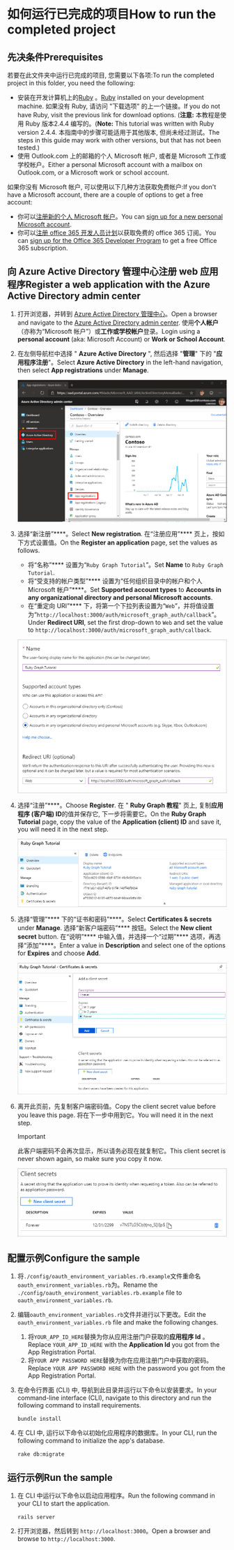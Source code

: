 # <a name="how-to-run-the-completed-project"></a><span data-ttu-id="8a4c4-101">如何运行已完成的项目</span><span class="sxs-lookup"><span data-stu-id="8a4c4-101">How to run the completed project</span></span>

## <a name="prerequisites"></a><span data-ttu-id="8a4c4-102">先决条件</span><span class="sxs-lookup"><span data-stu-id="8a4c4-102">Prerequisites</span></span>

<span data-ttu-id="8a4c4-103">若要在此文件夹中运行已完成的项目, 您需要以下各项:</span><span class="sxs-lookup"><span data-stu-id="8a4c4-103">To run the completed project in this folder, you need the following:</span></span>

- <span data-ttu-id="8a4c4-104">安装在开发计算机上的[Ruby](https://www.ruby-lang.org/en/downloads/) 。</span><span class="sxs-lookup"><span data-stu-id="8a4c4-104">[Ruby](https://www.ruby-lang.org/en/downloads/) installed on your development machine.</span></span> <span data-ttu-id="8a4c4-105">如果没有 Ruby, 请访问 "下载选项" 的上一个链接。</span><span class="sxs-lookup"><span data-stu-id="8a4c4-105">If you do not have Ruby, visit the previous link for download options.</span></span> <span data-ttu-id="8a4c4-106">(**注意:** 本教程是使用 Ruby 版本2.4.4 编写的。</span><span class="sxs-lookup"><span data-stu-id="8a4c4-106">(**Note:** This tutorial was written with Ruby version 2.4.4.</span></span> <span data-ttu-id="8a4c4-107">本指南中的步骤可能适用于其他版本, 但尚未经过测试。</span><span class="sxs-lookup"><span data-stu-id="8a4c4-107">The steps in this guide may work with other versions, but that has not been tested.)</span></span>
- <span data-ttu-id="8a4c4-108">使用 Outlook.com 上的邮箱的个人 Microsoft 帐户, 或者是 Microsoft 工作或学校帐户。</span><span class="sxs-lookup"><span data-stu-id="8a4c4-108">Either a personal Microsoft account with a mailbox on Outlook.com, or a Microsoft work or school account.</span></span>

<span data-ttu-id="8a4c4-109">如果你没有 Microsoft 帐户, 可以使用以下几种方法获取免费帐户:</span><span class="sxs-lookup"><span data-stu-id="8a4c4-109">If you don't have a Microsoft account, there are a couple of options to get a free account:</span></span>

- <span data-ttu-id="8a4c4-110">你可以[注册新的个人 Microsoft 帐户](https://signup.live.com/signup?wa=wsignin1.0&rpsnv=12&ct=1454618383&rver=6.4.6456.0&wp=MBI_SSL_SHARED&wreply=https://mail.live.com/default.aspx&id=64855&cbcxt=mai&bk=1454618383&uiflavor=web&uaid=b213a65b4fdc484382b6622b3ecaa547&mkt=E-US&lc=1033&lic=1)。</span><span class="sxs-lookup"><span data-stu-id="8a4c4-110">You can [sign up for a new personal Microsoft account](https://signup.live.com/signup?wa=wsignin1.0&rpsnv=12&ct=1454618383&rver=6.4.6456.0&wp=MBI_SSL_SHARED&wreply=https://mail.live.com/default.aspx&id=64855&cbcxt=mai&bk=1454618383&uiflavor=web&uaid=b213a65b4fdc484382b6622b3ecaa547&mkt=E-US&lc=1033&lic=1).</span></span>
- <span data-ttu-id="8a4c4-111">你可以[注册 office 365 开发人员计划](https://developer.microsoft.com/office/dev-program)以获取免费的 office 365 订阅。</span><span class="sxs-lookup"><span data-stu-id="8a4c4-111">You can [sign up for the Office 365 Developer Program](https://developer.microsoft.com/office/dev-program) to get a free Office 365 subscription.</span></span>

## <a name="register-a-web-application-with-the-azure-active-directory-admin-center"></a><span data-ttu-id="8a4c4-112">向 Azure Active Directory 管理中心注册 web 应用程序</span><span class="sxs-lookup"><span data-stu-id="8a4c4-112">Register a web application with the Azure Active Directory admin center</span></span>

1. <span data-ttu-id="8a4c4-113">打开浏览器，并转到 [Azure Active Directory 管理中心](https://aad.portal.azure.com)。</span><span class="sxs-lookup"><span data-stu-id="8a4c4-113">Open a browser and navigate to the [Azure Active Directory admin center](https://aad.portal.azure.com).</span></span> <span data-ttu-id="8a4c4-114">使用**个人帐户**（亦称为“Microsoft 帐户”）或**工作或学校帐户**登录。</span><span class="sxs-lookup"><span data-stu-id="8a4c4-114">Login using a **personal account** (aka: Microsoft Account) or **Work or School Account**.</span></span>

1. <span data-ttu-id="8a4c4-115">在左侧导航栏中选择 " **Azure Active Directory** ", 然后选择 "**管理**" 下的 "**应用程序注册**"。</span><span class="sxs-lookup"><span data-stu-id="8a4c4-115">Select **Azure Active Directory** in the left-hand navigation, then select **App registrations** under **Manage**.</span></span>

    ![<span data-ttu-id="8a4c4-116">应用注册的屏幕截图</span><span class="sxs-lookup"><span data-stu-id="8a4c4-116">A screenshot of the App registrations</span></span> ](/tutorial/images/aad-portal-app-registrations.png)

1. <span data-ttu-id="8a4c4-117">选择“新注册”\*\*\*\*。</span><span class="sxs-lookup"><span data-stu-id="8a4c4-117">Select **New registration**.</span></span> <span data-ttu-id="8a4c4-118">在“注册应用”\*\*\*\* 页上，按如下方式设置值。</span><span class="sxs-lookup"><span data-stu-id="8a4c4-118">On the **Register an application** page, set the values as follows.</span></span>

    - <span data-ttu-id="8a4c4-119">将“名称”\*\*\*\* 设置为“`Ruby Graph Tutorial`”。</span><span class="sxs-lookup"><span data-stu-id="8a4c4-119">Set **Name** to `Ruby Graph Tutorial`.</span></span>
    - <span data-ttu-id="8a4c4-120">将“受支持的帐户类型”\*\*\*\* 设置为“任何组织目录中的帐户和个人 Microsoft 帐户”\*\*\*\*。</span><span class="sxs-lookup"><span data-stu-id="8a4c4-120">Set **Supported account types** to **Accounts in any organizational directory and personal Microsoft accounts**.</span></span>
    - <span data-ttu-id="8a4c4-121">在“重定向 URI”\*\*\*\* 下，将第一个下拉列表设置为“`Web`”，并将值设置为“`http://localhost:3000/auth/microsoft_graph_auth/callback`”。</span><span class="sxs-lookup"><span data-stu-id="8a4c4-121">Under **Redirect URI**, set the first drop-down to `Web` and set the value to `http://localhost:3000/auth/microsoft_graph_auth/callback`.</span></span>

    !["注册应用程序" 页的屏幕截图](/tutorial/images/aad-register-an-app.png)

1. <span data-ttu-id="8a4c4-123">选择“注册”\*\*\*\*。</span><span class="sxs-lookup"><span data-stu-id="8a4c4-123">Choose **Register**.</span></span> <span data-ttu-id="8a4c4-124">在 " **Ruby Graph 教程**" 页上, 复制**应用程序 (客户端) ID**的值并保存它, 下一步将需要它。</span><span class="sxs-lookup"><span data-stu-id="8a4c4-124">On the **Ruby Graph Tutorial** page, copy the value of the **Application (client) ID** and save it, you will need it in the next step.</span></span>

    ![新应用注册的应用程序 ID 的屏幕截图](/tutorial/images/aad-application-id.png)

1. <span data-ttu-id="8a4c4-126">选择“管理”\*\*\*\* 下的“证书和密码”\*\*\*\*。</span><span class="sxs-lookup"><span data-stu-id="8a4c4-126">Select **Certificates & secrets** under **Manage**.</span></span> <span data-ttu-id="8a4c4-127">选择“新客户端密码”\*\*\*\* 按钮。</span><span class="sxs-lookup"><span data-stu-id="8a4c4-127">Select the **New client secret** button.</span></span> <span data-ttu-id="8a4c4-128">在“说明”\*\*\*\* 中输入值，并选择一个“过期”\*\*\*\* 选项，再选择“添加”\*\*\*\*。</span><span class="sxs-lookup"><span data-stu-id="8a4c4-128">Enter a value in **Description** and select one of the options for **Expires** and choose **Add**.</span></span>

    !["添加客户端密码" 对话框的屏幕截图](/tutorial/images/aad-new-client-secret.png)

1. <span data-ttu-id="8a4c4-130">离开此页前，先复制客户端密码值。</span><span class="sxs-lookup"><span data-stu-id="8a4c4-130">Copy the client secret value before you leave this page.</span></span> <span data-ttu-id="8a4c4-131">将在下一步中用到它。</span><span class="sxs-lookup"><span data-stu-id="8a4c4-131">You will need it in the next step.</span></span>

    > [!IMPORTANT]
    > <span data-ttu-id="8a4c4-132">此客户端密码不会再次显示，所以请务必现在就复制它。</span><span class="sxs-lookup"><span data-stu-id="8a4c4-132">This client secret is never shown again, so make sure you copy it now.</span></span>

    ![新添加的客户端密码的屏幕截图](/tutorial/images/aad-copy-client-secret.png)

## <a name="configure-the-sample"></a><span data-ttu-id="8a4c4-134">配置示例</span><span class="sxs-lookup"><span data-stu-id="8a4c4-134">Configure the sample</span></span>

1. <span data-ttu-id="8a4c4-135">将`./config/oauth_environment_variables.rb.example`文件重命名`oauth_environment_variables.rb`为。</span><span class="sxs-lookup"><span data-stu-id="8a4c4-135">Rename the `./config/oauth_environment_variables.rb.example` file to `oauth_environment_variables.rb`.</span></span>
1. <span data-ttu-id="8a4c4-136">编辑`oauth_environment_variables.rb`文件并进行以下更改。</span><span class="sxs-lookup"><span data-stu-id="8a4c4-136">Edit the `oauth_environment_variables.rb` file and make the following changes.</span></span>
    1. <span data-ttu-id="8a4c4-137">将`YOUR_APP_ID_HERE`替换为你从应用注册门户获取的**应用程序 Id** 。</span><span class="sxs-lookup"><span data-stu-id="8a4c4-137">Replace `YOUR_APP_ID_HERE` with the **Application Id** you got from the App Registration Portal.</span></span>
    1. <span data-ttu-id="8a4c4-138">将`YOUR APP PASSWORD HERE`替换为你在应用注册门户中获取的密码。</span><span class="sxs-lookup"><span data-stu-id="8a4c4-138">Replace `YOUR APP PASSWORD HERE` with the password you got from the App Registration Portal.</span></span>
1. <span data-ttu-id="8a4c4-139">在命令行界面 (CLI) 中, 导航到此目录并运行以下命令以安装要求。</span><span class="sxs-lookup"><span data-stu-id="8a4c4-139">In your command-line interface (CLI), navigate to this directory and run the following command to install requirements.</span></span>

    ```Shell
    bundle install
    ```

1. <span data-ttu-id="8a4c4-140">在 CLI 中, 运行以下命令以初始化应用程序的数据库。</span><span class="sxs-lookup"><span data-stu-id="8a4c4-140">In your CLI, run the following command to initialize the app's database.</span></span>

    ```Shell
    rake db:migrate
    ```

## <a name="run-the-sample"></a><span data-ttu-id="8a4c4-141">运行示例</span><span class="sxs-lookup"><span data-stu-id="8a4c4-141">Run the sample</span></span>

1. <span data-ttu-id="8a4c4-142">在 CLI 中运行以下命令以启动应用程序。</span><span class="sxs-lookup"><span data-stu-id="8a4c4-142">Run the following command in your CLI to start the application.</span></span>

    ```Shell
    rails server
    ```

1. <span data-ttu-id="8a4c4-143">打开浏览器，然后转到 `http://localhost:3000`。</span><span class="sxs-lookup"><span data-stu-id="8a4c4-143">Open a browser and browse to `http://localhost:3000`.</span></span>